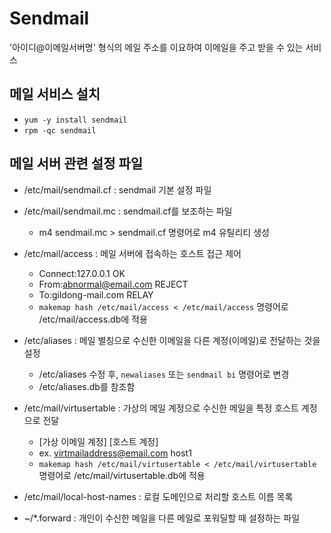 # Sendmail
'아이디@이메일서버명' 형식의 메일 주소를 이요하여 이메일을 주고 받을 수 있는 서비스

## 메일 서비스 설치
- ```yum -y install sendmail```
- ```rpm -qc sendmail```

## 메일 서버 관련 설정 파일
- /etc/mail/sendmail.cf : sendmail 기본 설정 파일
- /etc/mail/sendmail.mc : sendmail.cf를 보조하는 파일
  - m4 sendmail.mc > sendmail.cf 명령어로 m4 유틸리티 생성

- /etc/mail/access : 메일 서버에 접속하는 호스트 접근 제어
  - Connect:127.0.0.1 OK
  - From:abnormal@email.com REJECT
  - To:gildong-mail.com RELAY
  - ```makemap hash /etc/mail/access < /etc/mail/access``` 명령어로 /etc/mail/access.db에 적용

- /etc/aliases : 메일 별칭으로 수신한 이메일을 다른 계정(이메일)로 전달하는 것을 설정
  - /etc/aliases 수정 후, ```newaliases``` 또는 ```sendmail bi``` 명령어로 변경
  - /etc/aliases.db를 참조함

- /etc/mail/virtusertable : 가상의 메일 계정으로 수신한 메일을 특정 호스트 계정으로 전달
  - [가상 이메일 계정] [호스트 계정]
  - ex. virtmailaddress@email.com host1
  - ```makemap hash /etc/mail/virtusertable < /etc/mail/virtusertable``` 명령어로 /etc/mail/virtusertable.db에 적용

- /etc/mail/local-host-names : 로컬 도메인으로 처리할 호스트 이름 목록

- ~/*.forward : 개인이 수신한 메일을 다른 메일로 포워딜할 때 설정하는 파일



